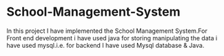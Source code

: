 # School-Management-System
In this project I have implemented the School Management System.For Front end development i have used java for storing manipulating the data i have used mysql.i.e. for backend I have used Mysql database & Java.
